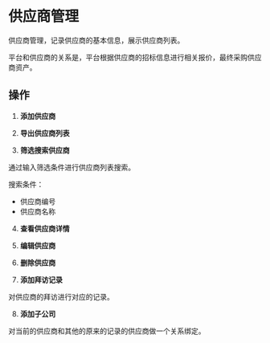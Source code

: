 # 供应商管理

供应商管理，记录供应商的基本信息，展示供应商列表。

平台和供应商的关系是，平台根据供应商的招标信息进行相关报价，最终采购供应商资产。

## 操作 

1. **添加供应商**

2. **导出供应商列表**

3. **筛选搜索供应商**

通过输入筛选条件进行供应商列表搜索。

搜索条件：

- 供应商编号
- 供应商名称

4. **查看供应商详情**

5. **编辑供应商**

6. **删除供应商**

7. **添加拜访记录**

对供应商的拜访进行对应的记录。

8. **添加子公司**

对当前的供应商和其他的原来的记录的供应商做一个关系绑定。
